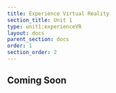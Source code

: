 ```yaml
---
title: Experience Virtual Reality
section_title: Unit 1
type: unit1:experienceVR
layout: docs
parent_section: docs
order: 1
section_order: 2
---
```


## Coming Soon